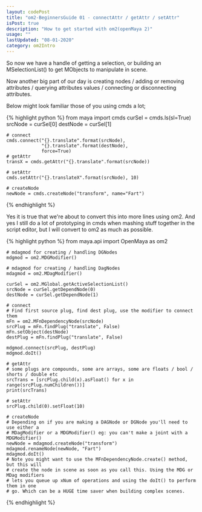 ```yaml
---
layout: codePost
title: "om2-BeginnersGuide 01 - connectAttr / getAttr / setAttr"
isPost: true
description: "How to get started with om2(openMaya 2)"
usage: ""
lastUpdated: "08-01-2020"
category: om2Intro
---
```


So now we have a handle of getting a selection, or building an MSelectionList()
to get MObjects to manipulate in scene.

Now another big part of our day is creating nodes / adding or removing
attributes / querying attributes values / connecting or disconnecting attributes.

Below might look familiar those of you using cmds a lot;

{% highlight python %}
    from maya import cmds
    curSel = cmds.ls(sl=True)
    srcNode = curSel[0]
    destNode = curSel[1]

    # connect
    cmds.connect("{}.translate".format(srcNode),
                 "{}.translate".format(destNode),
                 force=True)
    # getAttr
    transX = cmds.getAttr("{}.translate".format(srcNode))
    
    # setAttr
    cmds.setAttr("{}.translateX".format(srcNode), 10)
    
    # createNode
    newNode = cmds.createNode("transform", name="Fart")
{% endhighlight %}

Yes it is true that we're about to convert this into more lines using om2.
And yes I still do a lot of prototyping in cmds when mashing stuff together
in the script editor, but I will convert to om2 as much as possible.

{% highlight python %}
    from maya.api import OpenMaya as om2

    # mdagmod for creating / handling DGNodes
    mdgmod = om2.MDGModifier()
    
    # mdagmod for creating / handling DagNodes
    mdagmod = om2.MDagModifier()

    curSel = om2.MGlobal.getActiveSelectionList()
    srcNode = curSel.getDependNode(0)
    destNode = curSel.getDependNode(1)
    
    # connect
    # Find first source plug, find dest plug, use the modifier to connect them 
    mFn = om2.MFnDependencyNode(srcNode)
    srcPlug = mFn.findPlug("translate", False)
    mFn.setObject(destNode)
    destPlug = mFn.findPlug("translate", False)
    
    mdgmod.connect(srcPlug, destPlug)
    mdgmod.doIt()
    
    # getAttr
    # some plugs are compounds, some are arrays, some are floats / bool / shorts / double etc
    srcTrans = [srcPlug.child(x).asFloat() for x in range(srcPlug.numChildren())]
    print(srcTrans)
    
    # setAttr
    srcPlug.child(0).setFloat(10)
    
    # createNode
    # Depending on if you are making a DAGNode or DGNode you'll need to use either a 
    # MDagModifier or a MDGModifier() eg: you can't make a joint with a MDGModifier()
    newNode = mdagmod.createNode("transform")
    mdagmod.renameNode(newNode, "Fart")
    mdagmod.doIt()
    # Note you might want to use the MFnDependencyNode.create() method, but this will
    # create the node in scene as soon as you call this. Using the MDG or MDag modifiers
    # lets you queue up xNum of operations and using the doIt() to perform them in one
    # go. Which can be a HUGE time saver when building complex scenes.
{% endhighlight %}
